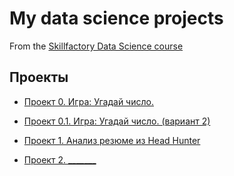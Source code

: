 # My data science projects


From the [Skillfactory Data Science course](https://skillfactory.ru/data-scientist)

## Проекты

* [Проект 0.  Игра: Угадай число.](https://github.com/PavelZhuravkov/sf_data_science/tree/main/project_0)

* [Проект 0.1.  Игра: Угадай число. (вариант 2)](https://github.com/PavelZhuravkov/sf_data_science/tree/main/project_0.1)

* [Проект 1.  Анализ резюме из Head Hunter](github.com/PavelZhuravkov/sf_data_science/tree/main/project_1.0)

* [Проект 2.  _______](_______)
